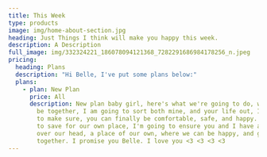 ```yaml
---
title: This Week
type: products
image: img/home-about-section.jpg
heading: Just Things I think will make you happy this week.
description: A Description
full_image: img/332324221_186078094121368_7282291686984178256_n.jpeg
pricing:
  heading: Plans
  description: "Hi Belle, I've put some plans below:"
  plans:
    - plan: New Plan
      price: All
      description: New plan baby girl, here's what we're going to do, we're going to
        be together, I am going to sort both mine, and your life out, I'm going
        to make sure, you can finally be comfortable, safe, and happy. I'm going
        to save for our own place, I'm going to ensure you and I have a roof
        over our head, a place of our own, where we can be happy, and grow old,
        together. I promise you Belle. I love you <3 <3 <3 <3
---
```

